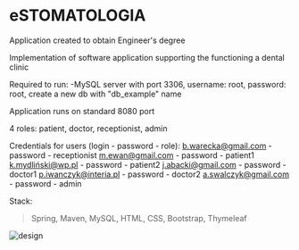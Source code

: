 # eSTOMATOLOGIA
Application created to obtain Engineer's degree 

Implementation of software application supporting the functioning a dental clinic

Required to run: 
-MySQL server with port 3306, username: root, password: root, create a new db with "db_example" name

Application runs on standard 8080 port

4 roles: patient, doctor, receptionist, admin

Credentials for users (login - password - role):
b.warecka@gmail.com - password - receptionist
m.ewan@gmail.com - password - patient1
k.mydliński@wp.pl - password - patient2
j.abacki@gmail.com - password - doctor1
p.iwanczyk@interia.pl - password - doctor2
a.swalczyk@gmail.com - password - admin

Stack: 
>Spring,
>Maven,
>MySQL,
>HTML,
>CSS,
>Bootstrap,
>Thymeleaf

![design](https://i.imgur.com/PVac7HZ.png)
